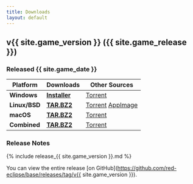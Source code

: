 ```yaml
---
title: Downloads
layout: default
---
```


## v{{ site.game_version }} ({{ site.game_release }})
### Released {{ site.game_date }}

Platform      | Downloads                           | Other Sources
--------------|-------------------------------------|-------------------------------------
**Windows**   | **[Installer](/download/win)**      | [Torrent](/torrent/win)
**Linux/BSD** | **[TAR.BZ2](/download/nix)**        | [Torrent](/torrent/nix) [AppImage](/appimage/download)
**macOS**     | **[TAR.BZ2](/download/mac)**        | [Torrent](/torrent/mac)
**Combined**  | **[TAR.BZ2](/download/combined)**   | [Torrent](/torrent/combined)

### Release Notes

{% include release_{{ site.game_version }}.md %}

You can view the entire release [on GitHub](https://github.com/red-eclipse/base/releases/tag/v{{ site.game_version }}).
